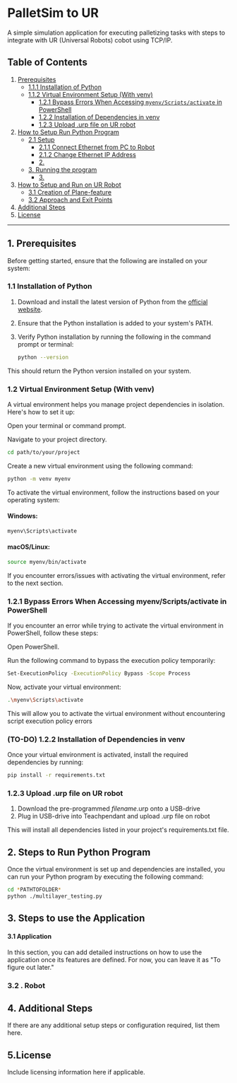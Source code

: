 # PalletSim to UR
 
A simple simulation application for executing palletizing tasks with steps to integrate with UR (Universal Robots) cobot using TCP/IP.

## Table of Contents
1. [Prerequisites](#prerequisites)
   - [1.1.1 Installation of Python](#installation-of-python)
   - [1.1.2 Virtual Environment Setup (With venv)](#virtual-environment-setup-with-venv)
     - [1.2.1 Bypass Errors When Accessing `myenv/Scripts/activate` in PowerShell](#bypass-errors-when-accessing-myenvscriptsactivate-in-powershell)
     - [1.2.2 Installation of Dependencies in venv](#installation-of-dependencies-in-venv)
     - [1.2.3 Upload .urp file on UR robot](#TODO)
2. [How to Setup Run Python Program](#steps-to-run-python-program)
   - [2.1 Setup](#TODO)
      - [2.1.1 Connect Ethernet from PC to Robot](#TODO)
      - [2.1.2 Change Ethernet IP Address](#TODO)
      - [2.](#TODO)
   - [3. Running the program](#TODO)
      - [3.](#TODO)
3. [How to Setup and Run on UR Robot](#steps-to-use-the-application)
   - [3.1 Creation of Plane-feature](#TODO)
   - [3.2 Approach and Exit Points](#TODO)
4. [Additional Steps](#additional-steps)
5. [License](#License)

---

## 1. Prerequisites

Before getting started, ensure that the following are installed on your system:

### 1.1 Installation of Python

1. Download and install the latest version of Python from the [official website](https://www.python.org/downloads/).
2. Ensure that the Python installation is added to your system's PATH.
3. Verify Python installation by running the following in the command prompt or terminal:

   ```bash
   python --version
   ```
This should return the Python version installed on your system.

### 1.2 Virtual Environment Setup (With venv)
A virtual environment helps you manage project dependencies in isolation. Here's how to set it up:

Open your terminal or command prompt.

Navigate to your project directory.

```bash
cd path/to/your/project
```
Create a new virtual environment using the following command:

```bash
python -m venv myenv
```
To activate the virtual environment, follow the instructions based on your operating system:

#### Windows:

```bash
myenv\Scripts\activate
```
#### macOS/Linux:

```bash
source myenv/bin/activate
```

If you encounter errors/issues with activating the virtual environment, refer to the next section.

### 1.2.1 Bypass Errors When Accessing myenv/Scripts/activate in PowerShell
If you encounter an error while trying to activate the virtual environment in PowerShell, follow these steps:

Open PowerShell.

Run the following command to bypass the execution policy temporarily:

```bash
Set-ExecutionPolicy -ExecutionPolicy Bypass -Scope Process
```

Now, activate your virtual environment:

```bash
.\myenv\Scripts\activate
```

This will allow you to activate the virtual environment without encountering script execution policy errors

### (TO-DO) 1.2.2 Installation of Dependencies in venv
Once your virtual environment is activated, install the required dependencies by running:

```bash
pip install -r requirements.txt
```
### 1.2.3 Upload .urp file on UR robot
1. Download the pre-programmed *filename*.urp onto a USB-drive
2. Plug in USB-drive into Teachpendant and upload .urp file on robot

This will install all dependencies listed in your project's requirements.txt file.

## 2. Steps to Run Python Program
Once the virtual environment is set up and dependencies are installed, you can run your Python program by executing the following command:

```bash
cd *PATHTOFOLDER*
python ./multilayer_testing.py
```

## 3. Steps to use the Application
#### 3.1 Application
In this section, you can add detailed instructions on how to use the application once its features are defined. For now, you can leave it as "To figure out later."

### 3.2 . Robot 
## 4. Additional Steps
If there are any additional setup steps or configuration required, list them here.

## 5.License
Include licensing information here if applicable.
